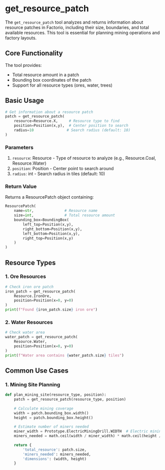 # get_resource_patch

The `get_resource_patch` tool analyzes and returns information about resource patches in Factorio, including their size, boundaries, and total available resources. This tool is essential for planning mining operations and factory layouts.

## Core Functionality

The tool provides:
- Total resource amount in a patch
- Bounding box coordinates of the patch
- Support for all resource types (ores, water, trees)

## Basic Usage

```python
# Get information about a resource patch
patch = get_resource_patch(
    resource=Resource.X,     # Resource type to find
    position=Position(x,y),  # Center position to search
    radius=10               # Search radius (default: 10)
)
```

### Parameters

1. `resource`: Resource - Type of resource to analyze (e.g., Resource.Coal, Resource.Water)
2. `position`: Position - Center point to search around
3. `radius`: int - Search radius in tiles (default: 10)

### Return Value

Returns a ResourcePatch object containing:
```python
ResourcePatch(
    name=str,              # Resource name
    size=int,              # Total resource amount
    bounding_box=BoundingBox(
        left_top=Position(x,y),
        right_bottom=Position(x,y),
        left_bottom=Position(x,y),
        right_top=Position(x,y)
    )
)
```

## Resource Types

### 1. Ore Resources
```python
# Check iron ore patch
iron_patch = get_resource_patch(
    Resource.IronOre,
    position=Position(x=0, y=0)
)
print(f"Found {iron_patch.size} iron ore")
```

### 2. Water Resources
```python
# Check water area
water_patch = get_resource_patch(
    Resource.Water,
    position=Position(x=0, y=0)
)
print(f"Water area contains {water_patch.size} tiles")
```

## Common Use Cases

### 1. Mining Site Planning
```python
def plan_mining_site(resource_type, position):
    patch = get_resource_patch(resource_type, position)
    
    # Calculate mining coverage
    width = patch.bounding_box.width()
    height = patch.bounding_box.height()
    
    # Estimate number of miners needed
    miner_width = Prototype.ElectricMiningDrill.WIDTH  # Electric mining drill width
    miners_needed = math.ceil(width / miner_width) * math.ceil(height / miner_width)
    
    return {
        'total_resource': patch.size,
        'miners_needed': miners_needed,
        'dimensions': (width, height)
    }
```